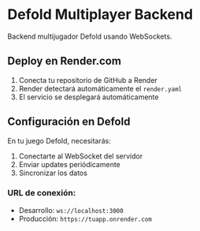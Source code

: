 # Defold Multiplayer Backend

Backend multijugador Defold usando WebSockets.

## Deploy en Render.com

1. Conecta tu repositorio de GitHub a Render
2. Render detectará automáticamente el `render.yaml`
3. El servicio se desplegará automáticamente

## Configuración en Defold

En tu juego Defold, necesitarás:

1. Conectarte al WebSocket del servidor
2. Enviar updates periódicamente
3. Sincronizar los datos

### URL de conexión:
- Desarrollo: `ws://localhost:3000`
- Producción: `https://tuapp.onrender.com`
